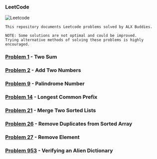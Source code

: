 ### LeetCode
<img src="https://miro.medium.com/v2/resize:fit:720/format:webp/1*0NawC6a8WTCYlNWSLooVTw.png" alt="Leetcode">

```
This repository documents Leetcode problems solved by ALX Buddies.

NOTE: Some solutions are not optimal and could be improved.
Trying alternative methods of solving these problems is highly encouraged.
```
### [Problem 1](https://leetcode.com/problems/two-sum/) - Two Sum
### [Problem 2](https://leetcode.com/problems/add-two-numbers/) - Add Two Numbers
### [Problem 9](https://leetcode.com/problems/palindrome-number/) - Palindrome Number
### [Problem 14](https://leetcode.com/problems/longest-common-prefix/) - Longest Common Prefix
### [Problem 21](https://leetcode.com/problems/merge-two-sorted-lists/) - Merge Two Sorted Lists
### [Problem 26](https://leetcode.com/problems/remove-duplicates-from-sorted-array/) - Remove Duplicates from Sorted Array
### [Problem 27](https://leetcode.com/problems/remove-element/) - Remove Element
### [Problem 953](https://leetcode.com/problems/verifying-an-alien-dictionary/) - Verifying an Alien Dictionary
